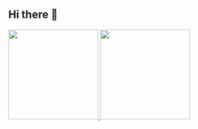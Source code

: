 ## Hi there 👋

<div>
  <a href="https://github.com/IcaroSo">
    <img height="180em" src="https://github-readme-stats.vercel.app/api?username=IcaroSo&theme=tokyonight&show_icons=true"/>
    <img height="180em" src="https://github-readme-stats.vercel.app/api/top-langs/?username=IcaroSo&layout=compact&theme=tokyonight&show_icons=true"/>
  </a>
</div>


